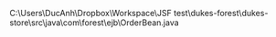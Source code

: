 C:\Users\DucAnh\Dropbox\Workspace\JSF test\dukes-forest\dukes-store\src\java\com\forest\ejb\OrderBean.java
